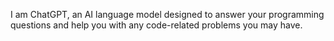 I am ChatGPT, an AI language model designed to answer your programming questions and help you with any code-related problems you may have.